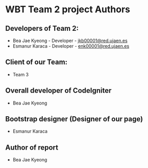 WBT Team 2 project Authors
===============

## Developers of Team 2:

* Bea Jae Kyeong - Developer - jkb00001@red.ujaen.es
* Esmanur Karaca - Developer - enk00001@red.ujaen.es

## Client of our Team:

* Team 3

## Overall developer of CodeIgniter

* Bea Jae Kyeong

## Bootstrap designer (Designer of our page)

* Esmanur Karaca

## Author of report

* Bea Jae Kyeong

